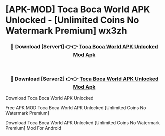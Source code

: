 # [APK-MOD] Toca Boca World APK Unlocked - [Unlimited Coins No Watermark Premium] wx3zh



<div align="center">
<h3>🔴 Download [Server1] 👉👉 <a href="https://momento.my/?title=Toca_Boca_World_APK_Unlocked">Toca Boca World APK Unlocked Mod Apk</a></h3><br>

<h3>🔴 Download [Server2] 👉👉 <a href="https://momento.my/?title=Toca_Boca_World_APK_Unlocked">Toca Boca World APK Unlocked Mod Apk</a></h3>
</div>



Download Toca Boca World APK Unlocked 

Free APK MOD Toca Boca World APK Unlocked [Unlimited Coins No Watermark Premium]

Download Toca Boca World APK Unlocked [Unlimited Coins No Watermark Premium] Mod For Android
